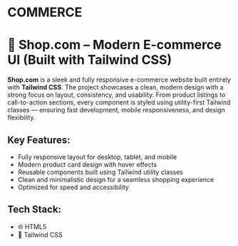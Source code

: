 # COMMERCE

<h1>🛒 Shop.com – Modern E-commerce UI (Built with Tailwind CSS)</h1>

<p><strong>Shop.com</strong> is a sleek and fully responsive e-commerce website built entirely with <strong>Tailwind CSS</strong>. The project showcases a clean, modern design with a strong focus on layout, consistency, and usability. From product listings to call-to-action sections, every component is styled using utility-first Tailwind classes — ensuring fast development, mobile responsiveness, and design flexibility.</p>

<h2>Key Features:</h2>
<ul>
  <li>Fully responsive layout for desktop, tablet, and mobile</li>
  <li>Modern product card design with hover effects</li>
  <li>Reusable components built using Tailwind utility classes</li>
  <li>Clean and minimalistic design for a seamless shopping experience</li>
  <li>Optimized for speed and accessibility</li>
</ul>

<h2>Tech Stack:</h2>
<ul>
  <li>🌐 HTML5</li>
  <li>🎨 Tailwind CSS</li>
</ul>
